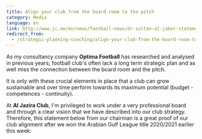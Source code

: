```yaml
---
title: Align your club from the board room to the pitch
category: Media
language: en
link: http://www.jc.ae/en/news/football-news/dr-sultan-al-jaber-statement-on-the-al-jazira-fc-league-title-win/
redirect_from:
  - /strategic-planning-coaching/align-your-club-from-the-board-room-to-the-pitch/
---
```

As my consultancy company **Optima Football** has researched and analysed in previous years; football club's often lack a long term strategic plan and as well miss the connection between the board room and the pitch.

It is only with these crucial elements in place that a club can grow sustainable and over time perform towards its maximum potential (budget - competences - continuity).

At **Al Jazira Club**, I'm privileged to work under a very professional board and through a clear vision that we have described into our club strategy. Therefore, this statement below from our chairman is a great proof of our club alignment after we won the Arabian Gulf League title 2020/2021 earlier this week:
